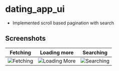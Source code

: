 # dating_app_ui

- Implemented scroll based pagination with search

## Screenshots

| Fetching | Loading more | Searching |
|:-:|:-:|:-:|
| ![Fetching](https://github.com/user-attachments/assets/d0bb3d68-f488-48ee-a510-d045f9924053) | ![Loading More](https://github.com/user-attachments/assets/8b915405-bb7a-4a15-aacd-f78107b81424) | ![Searching](https://github.com/user-attachments/assets/adfa0fb0-3500-4570-b6db-96f79e503df9) |
